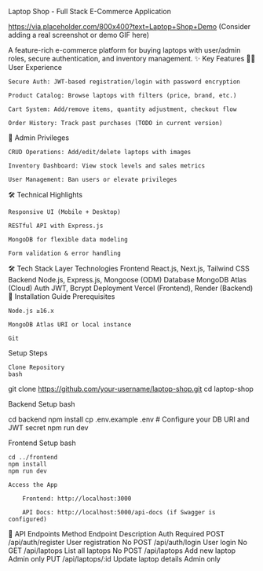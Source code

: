 Laptop Shop - Full Stack E-Commerce Application

https://via.placeholder.com/800x400?text=Laptop+Shop+Demo
(Consider adding a real screenshot or demo GIF here)

A feature-rich e-commerce platform for buying laptops with user/admin roles, secure authentication, and inventory management.
✨ Key Features
👨‍💻 User Experience

    Secure Auth: JWT-based registration/login with password encryption

    Product Catalog: Browse laptops with filters (price, brand, etc.)

    Cart System: Add/remove items, quantity adjustment, checkout flow

    Order History: Track past purchases (TODO in current version)

👑 Admin Privileges

    CRUD Operations: Add/edit/delete laptops with images

    Inventory Dashboard: View stock levels and sales metrics

    User Management: Ban users or elevate privileges

🛠️ Technical Highlights

    Responsive UI (Mobile + Desktop)

    RESTful API with Express.js

    MongoDB for flexible data modeling

    Form validation & error handling

🛠️ Tech Stack
Layer	Technologies
Frontend	React.js, Next.js, Tailwind CSS
Backend	Node.js, Express.js, Mongoose (ODM)
Database	MongoDB Atlas (Cloud)
Auth	JWT, Bcrypt
Deployment	Vercel (Frontend), Render (Backend)
🚀 Installation Guide
Prerequisites

    Node.js ≥16.x

    MongoDB Atlas URI or local instance

    Git

Setup Steps

    Clone Repository
    bash

git clone https://github.com/your-username/laptop-shop.git
cd laptop-shop

Backend Setup
bash

cd backend
npm install
cp .env.example .env  # Configure your DB URI and JWT secret
npm run dev

Frontend Setup
bash

    cd ../frontend
    npm install
    npm run dev

    Access the App

        Frontend: http://localhost:3000

        API Docs: http://localhost:5000/api-docs (if Swagger is configured)

🔌 API Endpoints
Method	Endpoint	Description	Auth Required
POST	/api/auth/register	User registration	No
POST	/api/auth/login	User login	No
GET	/api/laptops	List all laptops	No
POST	/api/laptops	Add new laptop	Admin only
PUT	/api/laptops/:id	Update laptop details	Admin only
